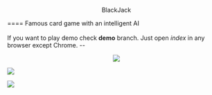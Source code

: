 
<p align="center"> BlackJack <br /> </p>
====
Famous card game with an intelligent AI <br /><br />
  If you want to play demo check <b>demo</b> branch. Just open <i>index</i> in any browser except Chrome. 
 --
<p align="center">
<img src="https://user-images.githubusercontent.com/23034890/34436521-94fcdbf6-eca7-11e7-959d-3f96e763a931.jpg"> <br />

<img src="https://user-images.githubusercontent.com/23034890/34436524-a2204aac-eca7-11e7-94ff-b0a666515dcc.jpg"> <br />

<img src="https://user-images.githubusercontent.com/23034890/34436528-b0a08c2c-eca7-11e7-9506-3b8938dfe82a.jpg"> <br />
</p> 
          

